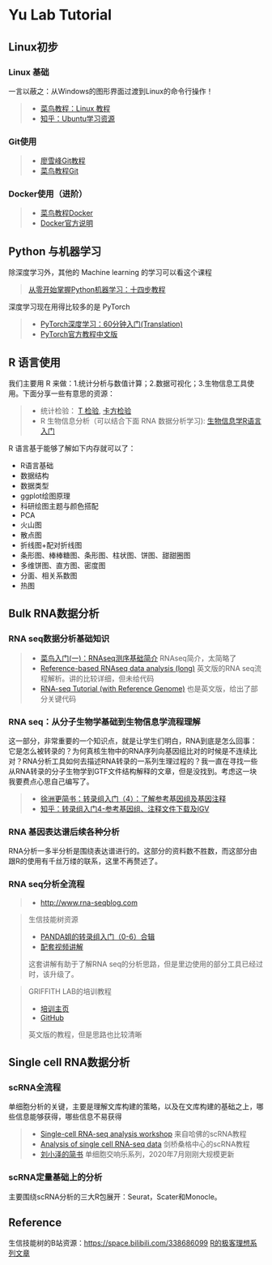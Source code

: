 # Yu Lab Tutorial 

## Linux初步

### Linux 基础
一言以蔽之：从Windows的图形界面过渡到Linux的命令行操作！
> * [菜鸟教程：Linux 教程](https://www.runoob.com/linux/linux-tutorial.html)
> * [知乎：Ubuntu学习资源](https://www.zhihu.com/question/19816319)

### Git使用
> * [廖雪峰Git教程](https://www.liaoxuefeng.com/wiki/896043488029600)
> * [菜鸟教程Git](https://www.runoob.com/git/git-tutorial.html)

### Docker使用（进阶）
> * [菜鸟教程Docker](https://www.runoob.com/docker/docker-tutorial.html)
> * [Docker官方说明](https://docs.docker.com)


## Python 与机器学习

除深度学习外，其他的 Machine learning 的学习可以看这个课程
>[从零开始掌握Python机器学习：十四步教程](https://zhuanlan.zhihu.com/p/25761248)

深度学习现在用得比较多的是 PyTorch

> * [PyTorch深度学习：60分钟入门(Translation)](https://zhuanlan.zhihu.com/p/25572330)
> * [PyTorch官方教程中文版](http://pytorch123.com/)

## R 语言使用
我们主要用 R 来做：1.统计分析与数值计算；2.数据可视化；3.生物信息工具使用。下面分享一些有意思的资源：
> * 统计检验： [T 检验](http://blog.fens.me/r-test-t/), [卡方检验](http://blog.fens.me/r-test-x2/)
> * R 生物信息分析（可以结合下面 RNA 数据分析学习): [生物信息学R语言入门](https://qiubio.com/new/book/)

R 语言基于能够了解如下内存就可以了：
* R语言基础
* 数据结构
* 数据类型
* ggplot绘图原理
* 科研绘图主题与颜色搭配
* PCA
* 火山图
* 散点图
* 折线图+配对折线图
* 条形图、棒棒糖图、条形图、柱状图、饼图、甜甜圈图
* 多维饼图、直方图、密度图
* 分面、相关系数图
* 热图


## Bulk RNA数据分析

### RNA seq数据分析基础知识

> * [菜鸟入门(一)：RNAseq测序基础简介](http://www.biotrainee.com/thread-984-1-9.html) RNAseq简介，太简略了
> * [Reference-based RNAseq data analysis (long)](https://galaxyproject.github.io/training-material/topics/transcriptomics/tutorials/rb-rnaseq/tutorial.html) 英文版的RNA seq流程解析。讲的比较详细，但未给代码
> * [RNA-seq Tutorial (with Reference Genome)](https://bioinformatics.uconn.edu/resources-and-events/tutorials-2/rna-seq-tutorial-with-reference-genome/#) 也是英文版，给出了部分关键代码

### RNA seq：从分子生物学基础到生物信息学流程理解

这一部分，非常重要的一个知识点，就是让学生们明白，RNA到底是怎么回事：它是怎么被转录的？为何真核生物中的RNA序列向基因组比对的时候是不连续比对？RNA分析工具如何去描述RNA转录的一系列生理过程的？我一直在寻找一些从RNA转录的分子生物学到GTF文件结构解释的文章，但是没找到。考虑这一块我要费点心思自己编写了。
> * [徐洲更简书：转录组入门（4）：了解参考基因组及基因注释](https://www.jianshu.com/p/3e545b9a3c68)
> * [知乎：转录组入门4-参考基因组、注释文件下载及IGV](https://zhuanlan.zhihu.com/p/28126314)

### RNA 基因表达谱后续各种分析

RNA分析一多半分析是围绕表达谱进行的。这部分的资料数不胜数，而这部分由跟R的使用有千丝万缕的联系，这里不再赘述了。

### RNA seq分析全流程


> * http://www.rna-seqblog.com

> 生信技能树资源
> * [PANDA姐的转录组入门（0-6）合辑](http://www.biotrainee.com/thread-1966-1-1.html)
> * [配套视频讲解](https://mp.weixin.qq.com/s/lCMM31GQ6l8aAXFEZKHmcg?)
> 
> 这套讲解有助于了解RNA seq的分析思路，但是里边使用的部分工具已经过时，该升级了。

> GRIFFITH LAB的培训教程
> * [培训主页](https://rnabio.org/course/)
> * [GitHub](https://github.com/griffithlab/rnaseq_tutorial)
>
> 英文版的教程，但是思路也比较清晰

## Single cell RNA数据分析

### scRNA全流程

单细胞分析的关键，主要是理解文库构建的策略，以及在文库构建的基础之上，哪些信息能够获得，哪些信息不易获得

> * [Single-cell RNA-seq analysis workshop](https://github.com/hbctraining/scRNA-seq) 来自哈佛的scRNA教程
> * [Analysis of single cell RNA-seq data](https://scrnaseq-course.cog.sanger.ac.uk/website/index.html) 剑桥桑格中心的scRNA教程
> * [刘小泽的简书](https://www.jianshu.com/u/d7b77c171c15) 单细胞交响乐系列，2020年7月刚刚大规模更新

### scRNA定量基础上的分析

主要围绕scRNA分析的三大R包展开：Seurat，Scater和Monocle。

## Reference

生信技能树的B站资源：https://space.bilibili.com/338686099
[R的极客理想系列文章](http://blog.fens.me/series-r/)
